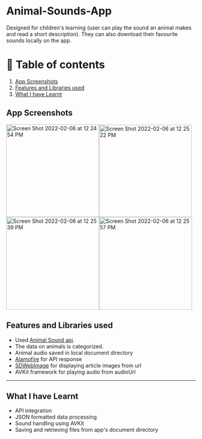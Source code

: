 # Animal-Sounds-App

Designed for children's learning (user can play the sound an animal makes and read a short description). They
can also download their favourite sounds locally on the app.

# 🚩 Table of contents
1. [App Screenshots](#part1)
2. [Features and Libraries used](#part2)
3. [What I have Learnt](#part3)

## App Screenshots <a name="part1"></a>

<img width="247" alt="Screen Shot 2022-02-06 at 12 24 54 PM" src="https://user-images.githubusercontent.com/82283086/152694514-13e97a61-9f7f-4e60-b15f-c8949d633963.png"><img width="246" alt="Screen Shot 2022-02-06 at 12 25 22 PM" src="https://user-images.githubusercontent.com/82283086/152694520-3f74ab40-b8fe-474a-8721-bc745520b8a4.png"><img width="247" alt="Screen Shot 2022-02-06 at 12 25 39 PM" src="https://user-images.githubusercontent.com/82283086/152694529-d03556a9-68c1-4075-95ab-cefe18bff3db.png"><img width="247" alt="Screen Shot 2022-02-06 at 12 25 57 PM" src="https://user-images.githubusercontent.com/82283086/152694531-d8103372-b34a-496b-a4c1-f3e0d871c094.png">


## Features and Libraries used <a name="part2"></a>

* Used [Animal Sound api](https://www.dropbox.com/s/gw049r6gszx82f8/Animal_Sound.json?dl=0).
* The data on animals is categorized.
* Animal audio saved in local document directory
* [Alamofire](https://github.com/Alamofire/Alamofire) for API response
* [SDWebImage](https://github.com/SDWebImage/SDWebImage) for displaying article images from url
* AVKit framework for playing audio from audioUrl

___

## What I have Learnt <a name="part3"></a>

* API integration
* JSON formatted data processing
* Sound handling using AVKit 
* Saving and retrieving files from app's document directory
